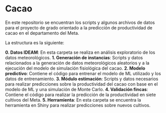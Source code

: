 # Cacao
En este repositorio se encuentran los scripts y algunos archivos de datos para el proyecto de grado orientado a la predicción de productividad de cacao en el departamento del Meta.

La estructura es la siguiente:

**0. Datos IDEAM**: En esta carpeta se realiza en análisis exploratorio de los datos meteorológicos.
**1. Generación de instancias**: Scripts y datos relacionados a la generación de datos meteorológicos aleatorios y a la ejecución del modelo de simulación fisiológica del cacao.
**2.  Modelo predictivo**: Contiene el código para entrenar el modelo de ML utilizado y los datos de entrenamiento.
**3.  Módulo estimación**: Scripts y datos necesarios para realizar predicciones sobre la productividad del cacao con base en el modelo de ML y una simulación de Monte Carlo.
**4.  Validación fincas**: Contiene el código para realizar la predicción de la productividad en siete cultivos del Meta.
**5.  Herramienta**: En esta carpeta se encuentra la herramienta en Shiny para realizar predicciones sobre nuevos cultivos.
